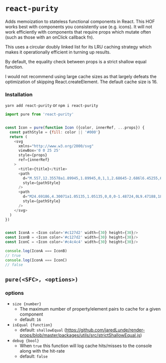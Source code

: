 # `react-purity`

Adds memoization to stateless functional components in React. This HOF
works best with components you consistently use (e.g. icons). It will not work
efficiently with components that require props which mutate often (such as
those with an onClick callback fn).

This uses a circular doubly linked list for its LRU caching strategy which
makes it operationally efficient in turning up results.

By default, the equality check between props is a strict shallow equal function.

I would not recommend using large cache sizes as that largely defeats the
optimization of skipping React.createElement. The default cache size is 16.


### Installation
```yarn add react-purity``` or ```npm i react-purity```


```js
import pure from 'react-purity'


const Icon = pure(function Icon ({color, innerRef, ...props}) {
  const pathStyle = {fill: color || '#000'}
  return (
    <svg
      xmlns="http://www.w3.org/2000/svg"
      viewBox='0 0 25 25'
      style={props}
      ref={innerRef}
    >
      <title>{title}</title>
      <path
        d="M.557,12.35578a1.89945,1.89945,0,1,1,2.68645-2.686l6.45255,6.453,12.06145-12.061A1.89929,1.89929,0,1,1,24.443,6.74823L9.6969,21.49477Z"
        style={pathStyle}
      />
      <path
        d="M24.69186,4.30071a1.05135,1.05135,0,0,0-1.48724,0L9.47188,18.03345,1.79538,10.35694A1.05164,1.05164,0,0,0,.30814,11.84418l9.16324,9.16325.0005-.0005.0005.0005L24.69186,5.78795A1.05135,1.05135,0,0,0,24.69186,4.30071Z"
        style={pathStyle}
      />
    </svg>
  )
})


const IconA = <Icon color='#c127d2' width={30} height={30}/>
const IconB = <Icon color='#c127d2' width={30} height={30}/>
const IconC = <Icon color='#c4c4c4' width={30} height={30}/>

console.log(IconA === IconB)
// true
console.log(IconA === IconC)
// false
```

## `pure(<SFC>, <options>)`
### options
- `size {number}`
  - The maximum number of property/element pairs to cache for a given component
  - default: `16`
- `isEqual {function}`
  - default: `shallowEqual` (https://github.com/jaredLunde/render-props/blob/master/packages/utils/src/strictShallowEqual.js)
- `debug {bool}`
  - When `true` this function will log cache hits/misses to the console along
    with the hit-rate
  - default: `false`
